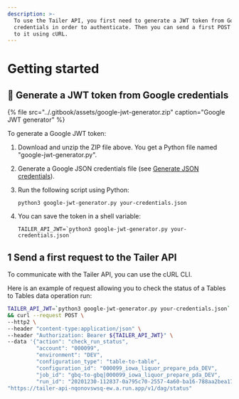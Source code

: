 ```yaml
---
description: >-
  To use the Tailer API, you first need to generate a JWT token from Google
  credentials in order to authenticate. Then you can send a first POST request
  to it using cURL.
---
```


# Getting started

## 🔐 Generate a JWT token from Google credentials

{% file src="../.gitbook/assets/google-jwt-generator.zip" caption="Google JWT generator" %}

To generate a Google JWT token:

1. Download and unzip the ZIP file above. You get a Python file named "google-jwt-generator.py".
2. Generate a Google JSON credentials file \(see [Generate JSON credentials](../getting-started/set-up-google-cloud-platform.md#generate-json-credentials)\).
3. Run the following script using Python:

   ```text
   python3 google-jwt-generator.py your-credentials.json
   ```

4. You can save the token in a shell variable:

   ```text
   TAILER_API_JWT=`python3 google-jwt-generator.py your-credentials.json`
   ```

## 1 Send a first request to the Tailer API

To communicate with the Tailer API, you can use the cURL CLI.

Here is an example of request allowing you to check the status of a Tables to Tables data operation run:

```bash
TAILER_API_JWT=`python3 google-jwt-generator.py your-credentials.json` \
&& curl --request POST \
--http2 \
--header "content-type:application/json" \
--header "Authorization: Bearer ${TAILER_API_JWT}" \
--data '{"action": "check_run_status",
         "account": "000099",
         "environment": "DEV",
         "configuration_type": "table-to-table",
         "configuration_id": "000099_iowa_liquor_prepare_pda_DEV",
         "job_id": "gbq-to-gbq|000099_iowa_liquor_prepare_pda_DEV",
         "run_id": "20201230-112837-0a795c70-2557-4a60-ba16-788aa2bea179"}' \
"https://tailer-api-nqonovswsq-ew.a.run.app/v1/dag/status"
```

